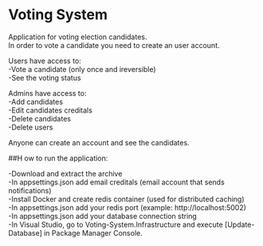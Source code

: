 # Voting System

Application for voting election candidates.  
In order to vote a candidate you need to create an user account.  

Users have access to:  
-Vote a candidate (only once and ireversible)  
-See the voting status  

Admins have access to:  
-Add candidates  
-Edit candidates creditals  
-Delete candidates  
-Delete users  

Anyone can create an account and see the candidates.  

##H ow to run the application:  

-Download and extract the archive  
-In appsettings.json add email creditals (email account that sends notifications)  
-Install Docker and create redis container (used for distributed caching)  
-In appsettings.json add your redis port (example: http://localhost:5002)  
-In appsettings.json add your database connection string  
-In Visual Studio, go to Voting-System.Infrastructure and execute [Update-Database] in Package Manager Console.  
